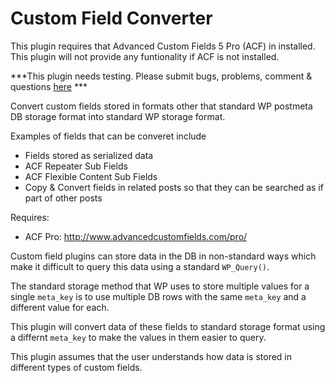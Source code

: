 # Custom Field Converter

This plugin requires that Advanced Custom Fields 5 Pro (ACF) in installed. This plugin will not provide any
funtionality if ACF is not installed.

***This plugin needs testing. Please submit bugs, problems, comment & questions [here](https://github.com/Hube2/custom-field-converter/issues) ***

Convert custom fields stored in formats other that standard WP postmeta DB storage format into standard WP
storage format.

Examples of fields that can be converet include
* Fields stored as serialized data
* ACF Repeater Sub Fields
* ACF Flexible Content Sub Fields
* Copy & Convert fields in related posts so that they can be searched as if part of other posts

Requires: 
* ACF Pro: http://www.advancedcustomfields.com/pro/

Custom field plugins can store data in the DB in non-standard ways which make it difficult to query this
data using a standard `WP_Query()`.

The standard storage method that WP uses to store multiple values for a single `meta_key` is to use multiple
DB rows with the same `meta_key` and a different value for each.

This plugin will convert data of these fields to standard storage format using a differnt `meta_key` to make 
the values in them easier to query.

This plugin assumes that the user understands how data is stored in different types of custom fields.


